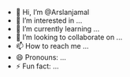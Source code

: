 - 👋 Hi, I’m @Arslanjamal
- 👀 I’m interested in ...
- 🌱 I’m currently learning ...
- 💞️ I’m looking to collaborate on ...
- 📫 How to reach me ...
- 😄 Pronouns: ...
- ⚡ Fun fact: ...

<!---
Arslanjamal/Arslanjamal is a ✨ special ✨ repository because its `README.md` (this file) appears on your GitHub profile.
You can click the Preview link to take a look at your changes.
--->
